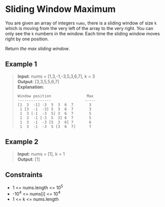 # Sliding Window Maximum

You are given an array of integers `nums`, there is a sliding window of size `k` which is moving from the very left of the array to the very right. You can only see the `k` numbers in the window. Each time the sliding window moves right by one position.

Return *the max sliding window*.

## Example 1

> **Input**: nums = [1,3,-1,-3,5,3,6,7], k = 3  
> **Output**: [3,3,5,5,6,7]  
> **Explanation**:     
> ```
> Window position                Max
> ---------------               -----
> [1  3  -1] -3  5  3  6  7       3
>  1 [3  -1  -3] 5  3  6  7       3
>  1  3 [-1  -3  5] 3  6  7       5
>  1  3  -1 [-3  5  3] 6  7       5
>  1  3  -1  -3 [5  3  6] 7       6
>  1  3  -1  -3  5 [3  6  7]      7
> ```

## Example 2

> **Input**: nums = [1], k = 1  
> **Output**: [1]

## Constraints

- 1 <= nums.length <= 10<sup>5</sup>
- -10<sup>4</sup> <= nums[i] <= 10<sup>4</sup>
- 1 <= k <= nums.length

